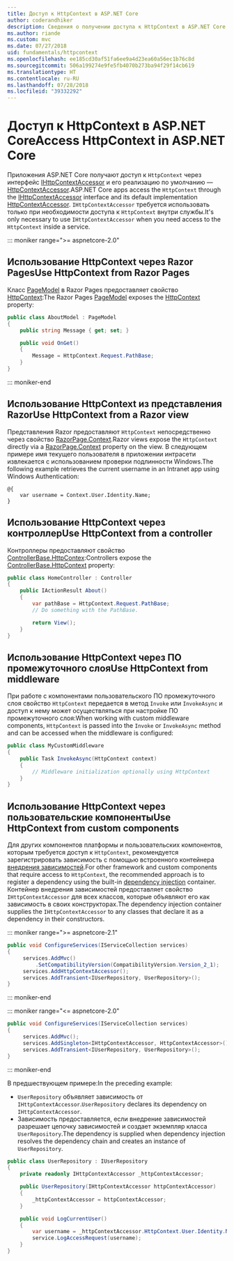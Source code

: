 ```yaml
---
title: Доступ к HttpContext в ASP.NET Core
author: coderandhiker
description: Сведения о получении доступа к HttpContext в ASP.NET Core.
ms.author: riande
ms.custom: mvc
ms.date: 07/27/2018
uid: fundamentals/httpcontext
ms.openlocfilehash: ee185cd30af51fa6ee9a4d23ea60a56ec1b76c8d
ms.sourcegitcommit: 506a199274e9fe5fb4070b273ba94f29f14cb619
ms.translationtype: HT
ms.contentlocale: ru-RU
ms.lasthandoff: 07/28/2018
ms.locfileid: "39332292"
---
```

# <a name="access-httpcontext-in-aspnet-core"></a><span data-ttu-id="ad2fc-103">Доступ к HttpContext в ASP.NET Core</span><span class="sxs-lookup"><span data-stu-id="ad2fc-103">Access HttpContext in ASP.NET Core</span></span>

<span data-ttu-id="ad2fc-104">Приложения ASP.NET Core получают доступ к `HttpContext` через интерфейс [IHttpContextAccessor](/dotnet/api/microsoft.aspnetcore.http.ihttpcontextaccessor) и его реализацию по умолчанию — [HttpContextAccessor](/dotnet/api/microsoft.aspnetcore.http.httpcontextaccessor).</span><span class="sxs-lookup"><span data-stu-id="ad2fc-104">ASP.NET Core apps access the `HttpContext` through the [IHttpContextAccessor](/dotnet/api/microsoft.aspnetcore.http.ihttpcontextaccessor) interface and its default implementation [HttpContextAccessor](/dotnet/api/microsoft.aspnetcore.http.httpcontextaccessor).</span></span> <span data-ttu-id="ad2fc-105">`IHttpContextAccessor` требуется использовать только при необходимости доступа к `HttpContext` внутри службы.</span><span class="sxs-lookup"><span data-stu-id="ad2fc-105">It's only necessary to use `IHttpContextAccessor` when you need access to the `HttpContext` inside a service.</span></span>

::: moniker range=">= aspnetcore-2.0"

## <a name="use-httpcontext-from-razor-pages"></a><span data-ttu-id="ad2fc-106">Использование HttpContext через Razor Pages</span><span class="sxs-lookup"><span data-stu-id="ad2fc-106">Use HttpContext from Razor Pages</span></span>

<span data-ttu-id="ad2fc-107">Класс [PageModel](/dotnet/api/microsoft.aspnetcore.mvc.razorpages.pagemodel) в Razor Pages предоставляет свойство [HttpContext](/dotnet/api/microsoft.aspnetcore.mvc.razorpages.pagemodel.httpcontext):</span><span class="sxs-lookup"><span data-stu-id="ad2fc-107">The Razor Pages [PageModel](/dotnet/api/microsoft.aspnetcore.mvc.razorpages.pagemodel) exposes the [HttpContext](/dotnet/api/microsoft.aspnetcore.mvc.razorpages.pagemodel.httpcontext) property:</span></span>

```csharp
public class AboutModel : PageModel
{
    public string Message { get; set; }

    public void OnGet()
    {
        Message = HttpContext.Request.PathBase;
    }
}
```

::: moniker-end

## <a name="use-httpcontext-from-a-razor-view"></a><span data-ttu-id="ad2fc-108">Использование HttpContext из представления Razor</span><span class="sxs-lookup"><span data-stu-id="ad2fc-108">Use HttpContext from a Razor view</span></span>

<span data-ttu-id="ad2fc-109">Представления Razor предоставляют `HttpContext` непосредственно через свойство [RazorPage.Context](/dotnet/api/microsoft.aspnetcore.mvc.razor.razorpage.context#Microsoft_AspNetCore_Mvc_Razor_RazorPage_Context).</span><span class="sxs-lookup"><span data-stu-id="ad2fc-109">Razor views expose the `HttpContext` directly via a [RazorPage.Context](/dotnet/api/microsoft.aspnetcore.mvc.razor.razorpage.context#Microsoft_AspNetCore_Mvc_Razor_RazorPage_Context) property on the view.</span></span> <span data-ttu-id="ad2fc-110">В следующем примере имя текущего пользователя в приложении интрасети извлекается с использованием проверки подлинности Windows.</span><span class="sxs-lookup"><span data-stu-id="ad2fc-110">The following example retrieves the current username in an Intranet app using Windows Authentication:</span></span>

```cshtml
@{
    var username = Context.User.Identity.Name;
}
```

## <a name="use-httpcontext-from-a-controller"></a><span data-ttu-id="ad2fc-111">Использование HttpContext через контроллер</span><span class="sxs-lookup"><span data-stu-id="ad2fc-111">Use HttpContext from a controller</span></span>

<span data-ttu-id="ad2fc-112">Контроллеры предоставляют свойство [ControllerBase.HttpContex](/dotnet/api/microsoft.aspnetcore.mvc.controllerbase.httpcontext):</span><span class="sxs-lookup"><span data-stu-id="ad2fc-112">Controllers expose the [ControllerBase.HttpContext](/dotnet/api/microsoft.aspnetcore.mvc.controllerbase.httpcontext) property:</span></span>

```csharp
public class HomeController : Controller
{
    public IActionResult About()
    {
        var pathBase = HttpContext.Request.PathBase;
        // Do something with the PathBase.

        return View();
    }
}
```

## <a name="use-httpcontext-from-middleware"></a><span data-ttu-id="ad2fc-113">Использование HttpContext через ПО промежуточного слоя</span><span class="sxs-lookup"><span data-stu-id="ad2fc-113">Use HttpContext from middleware</span></span>

<span data-ttu-id="ad2fc-114">При работе с компонентами пользовательского ПО промежуточного слоя свойство `HttpContext` передается в метод `Invoke` или `InvokeAsync` и доступ к нему может осуществляться при настройке ПО промежуточного слоя:</span><span class="sxs-lookup"><span data-stu-id="ad2fc-114">When working with custom middleware components, `HttpContext` is passed into the `Invoke` or `InvokeAsync` method and can be accessed when the middleware is configured:</span></span>

```csharp
public class MyCustomMiddleware
{
    public Task InvokeAsync(HttpContext context)
    {
        // Middleware initialization optionally using HttpContext
    }
}
```

## <a name="use-httpcontext-from-custom-components"></a><span data-ttu-id="ad2fc-115">Использование HttpContext через пользовательские компоненты</span><span class="sxs-lookup"><span data-stu-id="ad2fc-115">Use HttpContext from custom components</span></span>

<span data-ttu-id="ad2fc-116">Для других компонентов платформы и пользовательских компонентов, которым требуется доступ к `HttpContext`, рекомендуется зарегистрировать зависимость с помощью встроенного контейнера [внедрения зависимостей](xref:fundamentals/dependency-injection).</span><span class="sxs-lookup"><span data-stu-id="ad2fc-116">For other framework and custom components that require access to `HttpContext`, the recommended approach is to register a dependency using the built-in [dependency injection](xref:fundamentals/dependency-injection) container.</span></span> <span data-ttu-id="ad2fc-117">Контейнер внедрения зависимостей предоставляет свойство `IHttpContextAccessor` для всех классов, которые объявляют его как зависимость в своих конструкторах.</span><span class="sxs-lookup"><span data-stu-id="ad2fc-117">The dependency injection container supplies the `IHttpContextAccessor` to any classes that declare it as a dependency in their constructors.</span></span>

::: moniker range=">= aspnetcore-2.1"

```csharp
public void ConfigureServices(IServiceCollection services)
{
     services.AddMvc()
         .SetCompatibilityVersion(CompatibilityVersion.Version_2_1);
     services.AddHttpContextAccessor();
     services.AddTransient<IUserRepository, UserRepository>();
}
```

::: moniker-end

::: moniker range="<= aspnetcore-2.0"

```csharp
public void ConfigureServices(IServiceCollection services)
{
     services.AddMvc();
     services.AddSingleton<IHttpContextAccessor, HttpContextAccessor>();
     services.AddTransient<IUserRepository, UserRepository>();
}
```

::: moniker-end

<span data-ttu-id="ad2fc-118">В предшествующем примере:</span><span class="sxs-lookup"><span data-stu-id="ad2fc-118">In the preceding example:</span></span>

* <span data-ttu-id="ad2fc-119">`UserRepository` объявляет зависимость от `IHttpContextAccessor`.</span><span class="sxs-lookup"><span data-stu-id="ad2fc-119">`UserRepository` declares its dependency on `IHttpContextAccessor`.</span></span>
* <span data-ttu-id="ad2fc-120">Зависимость предоставляется, если внедрение зависимостей разрешает цепочку зависимостей и создает экземпляр класса `UserRepository`.</span><span class="sxs-lookup"><span data-stu-id="ad2fc-120">The dependency is supplied when dependency injection resolves the dependency chain and creates an instance of `UserRepository`.</span></span>

```csharp
public class UserRepository : IUserRepository
{
    private readonly IHttpContextAccessor _httpContextAccessor;

    public UserRepository(IHttpContextAccessor httpContextAccessor)
    {
        _httpContextAccessor = httpContextAccessor;
    }

    public void LogCurrentUser()
    {
        var username = _httpContextAccessor.HttpContext.User.Identity.Name;
        service.LogAccessRequest(username);
    }
}
```
